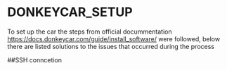 # DONKEYCAR_SETUP

To set up the car the steps from official docummentation https://docs.donkeycar.com/guide/install_software/ were followed, below there are listed solutions 
to the issues that occurred during the process

##SSH conncetion 



